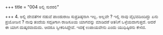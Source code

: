 +++
title = "004 ಅಲ್ಲಿ ಸುರರಲಿ"

+++
4. ಅಲ್ಲಿ ದೇವತೆಗಳ ನಡುವೆ ಪಾಂಡುರಾಜ ಸುಪ್ರತಿಷ್ಠನಾಗಿ ಇಲ್ಲ. ಅಲ್ಲವೇ ? ಇಲ್ಲಿ ನಾವು ವೈಭವದಿಂದಿದ್ದು ಏನು ಪ್ರಯೋಜನ ? ನಾವು ತಂದೆಯ ಸದ್ಗತಿಗಾಗಿ ರಾಜಸೂಯ ಯಾಗವನ್ನು ಮಾಡಿದರೆ ಆತನಿಗೆ ಒಳ್ಳೆಯದಾಗುತ್ತದೆ. ಆದರೆ ಈ ಯಾಗ ದುಷ್ಕರವಾದುದು. ಆದರೂ ಸ್ವೀಕರಿಸಿದ್ದೇವೆ. ಇದಕ್ಕೆ ಉಪಾಯವೇನು ಎಂದು  ಯುಧಿಷ್ಠಿರನು ಕೇಳಿದ.